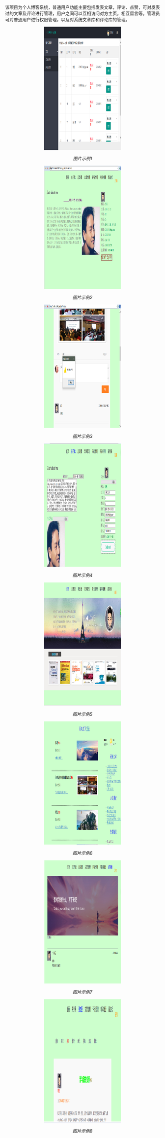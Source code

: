 该项目为个人博客系统，普通用户功能主要包括发表文章，评论、点赞，可对发表过的文章及评论进行管理，用户之间可以互相访问对方主页，相互留言等。管理员可对普通用户进行权限管理，以及对系统文章库和评论库的管理。
<p align="center">
	<img src="https://github.com/lpl-9527/Myblog/blob/master/Photo-Myblog/1.png" alt="Sample"  width="250" height="400">
	<p align="center">
		<em>图片示例1</em>
	</p>
</p>
<p align="center">
	<img src="https://github.com/lpl-9527/Myblog/blob/master/Photo-Myblog/2.png" alt="Sample"  width="250" height="400">
	<p align="center">
		<em>图片示例2</em>
	</p>
</p>
<p align="center">
	<img src="https://github.com/lpl-9527/Myblog/blob/master/Photo-Myblog/3.png" alt="Sample"  width="250" height="400">
	<p align="center">
		<em>图片示例3</em>
	</p>
</p>
<p align="center">
	<img src="https://github.com/lpl-9527/Myblog/blob/master/Photo-Myblog/4.png" alt="Sample"  width="250" height="400">
	<p align="center">
		<em>图片示例4</em>
	</p>
</p>
<p align="center">
	<img src="https://github.com/lpl-9527/Myblog/blob/master/Photo-Myblog/5.png" alt="Sample"  width="250" height="400">
	<p align="center">
		<em>图片示例5</em>
	</p>
</p>
<p align="center">
	<img src="https://github.com/lpl-9527/Myblog/blob/master/Photo-Myblog/6.png" alt="Sample"  width="250" height="400">
	<p align="center">
		<em>图片示例6</em>
	</p>
</p>
<p align="center">
	<img src="https://github.com/lpl-9527/Myblog/blob/master/Photo-Myblog/7.png" alt="Sample"  width="250" height="400">
	<p align="center">
		<em>图片示例7</em>
	</p>
</p>
<p align="center">
	<img src="https://github.com/lpl-9527/Myblog/blob/master/Photo-Myblog/8.png" alt="Sample"  width="250" height="400">
	<p align="center">
		<em>图片示例8</em>
	</p>
</p>
